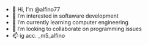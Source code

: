 - 👋 Hi, I’m @alfino77
- 👀 I’m interested in softaware development
- 🌱 I’m currently learning computer engineering
- 💞️ I’m looking to collaborate on programming issues
- 📫 ig acc. _m5_alfino


<!---
alfino77/alfino77 is a ✨ special ✨ repository because its `README.md` (this file) appears on your GitHub profile.
You can click the Preview link to take a look at your changes.
--->
